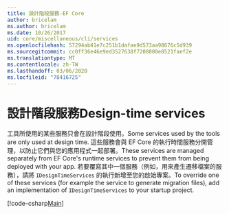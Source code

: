 ```yaml
---
title: 設計階段服務-EF Core
author: bricelam
ms.author: bricelam
ms.date: 10/26/2017
uid: core/miscellaneous/cli/services
ms.openlocfilehash: 57294ab41e7c251b1dafae9d573aa98676c5d939
ms.sourcegitcommit: cc0ff36e46e9ed3527638f7208000e8521faef2e
ms.translationtype: MT
ms.contentlocale: zh-TW
ms.lasthandoff: 03/06/2020
ms.locfileid: "78416725"
---
```

# <a name="design-time-services"></a><span data-ttu-id="62416-102">設計階段服務</span><span class="sxs-lookup"><span data-stu-id="62416-102">Design-time services</span></span>

<span data-ttu-id="62416-103">工具所使用的某些服務只會在設計階段使用。</span><span class="sxs-lookup"><span data-stu-id="62416-103">Some services used by the tools are only used at design time.</span></span> <span data-ttu-id="62416-104">這些服務會與 EF Core 的執行時間服務分開管理，以防止它們與您的應用程式一起部署。</span><span class="sxs-lookup"><span data-stu-id="62416-104">These services are managed separately from EF Core's runtime services to prevent them from being deployed with your app.</span></span> <span data-ttu-id="62416-105">若要覆寫其中一個服務（例如，用來產生遷移檔案的服務），請將 `IDesignTimeServices` 的執行新增至您的啟始專案。</span><span class="sxs-lookup"><span data-stu-id="62416-105">To override one of these services (for example the service to generate migration files), add an implementation of `IDesignTimeServices` to your startup project.</span></span>

[!code-csharp[Main](../../../../samples/core/Miscellaneous/CommandLine/DesignTimeServices.cs)]
